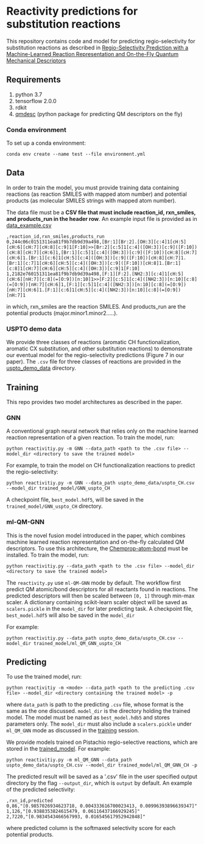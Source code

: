 # Reactivity predictions for substitution reactions

This repository contains code and model for predicting regio-selectivity for substitution reactions as described in 
[Regio-Selectivity Prediction with a Machine-Learned Reaction Representation and On-the-Fly Quantum Mechanical Descriptors](https://chemrxiv.org/articles/preprint/Regio-Selectivity_Prediction_with_a_Machine-Learned_Reaction_Representation_and_On-the-Fly_Quantum_Mechanical_Descriptors/12907316)

## Requirements

1. python 3.7
2. tensorflow 2.0.0
3. rdkit
3. [qmdesc](https://github.com/yanfeiguan/chemprop-atom-bond) (python package for predicting QM descriptors on the fly)

### Conda environment
To set up a conda environment:
```
conda env create --name test --file environment.yml
```

## Data

In order to train the model, you must provide training data containing reactions (as reaction SMILES with mapped atom number) and 
potential products (as molecular SMILES strings with mapped atom number). 

The data file must be a **CSV file that must include reaction_id, rxn_smiles, and products_run in the header row**. An example input file is provided as in [data_example.csv](./data_example.csv)
```
,reaction_id,rxn_smiles,products_run
0,244c06c0151311ea81f9b7db9d39a498,[Br:1][Br:2].[OH:3][c:4]1[cH:5][cH:6][cH:7][cH:8][c:9]1[F:10]>>[Br:2][c:5]1[c:4]([OH:3])[c:9]([F:10])[cH:8][cH:7][cH:6]1,[Br:1][c:5]1[c:4]([OH:3])[c:9]([F:10])[cH:8][cH:7][cH:6]1.[Br:1][c:6]1[cH:5][c:4]([OH:3])[c:9]([F:10])[cH:8][cH:7]1.[Br:1][c:7]1[cH:6][cH:5][c:4]([OH:3])[c:9]([F:10])[cH:8]1.[Br:1][c:8]1[cH:7][cH:6][cH:5][c:4]([OH:3])[c:9]1[F:10]
1,2182e760151311ea81f9b7db9d39a498,[F:1][F:2].[NH2:3][c:4]1[cH:5][cH:6][nH:7][c:8](=[O:9])[n:10]1>>[F:2][c:5]1[c:4]([NH2:3])[n:10][c:8](=[O:9])[nH:7][cH:6]1,[F:1][c:5]1[c:4]([NH2:3])[n:10][c:8](=[O:9])[nH:7][cH:6]1.[F:1][c:6]1[cH:5][c:4]([NH2:3])[n:10][c:8](=[O:9])[nH:7]1
```

in which, rxn_smiles are the reaction SMILES. And products_run are the potential products (major.minor1.minor2.....).

### USPTO demo data
We provide three classes of reactions (aromatic CH functionalization, aromatic CX substitution, and other substitution reactions)
to demonstrate our eventual model for the regio-selectivity predictions (Figure 7 in our paper). The `.csv` file for three classes of reactions 
are provided in the [uspto_demo_data](./uspto_demo_data) directory.  

## Training
This repo provides two model architectures as described in the paper.

### GNN
A conventional graph neural network that relies only on the machine learned reaction representation of a given reaction. 
To train the model, run:
```
python reactivitiy.py -m GNN --data_path <path to the .csv file> --model_dir <directory to save the trained model> 
```

For example, to train the model on CH functionalization reactions to predict the regio-selectivity:
```angular2
python reactivitiy.py -m GNN --data_path uspto_demo_data/uspto_CH.csv --model_dir trained_model/GNN_uspto_CH
```

A checkpoint file, `best_model.hdf5`, will be saved in the `trained_model/GNN_uspto_CH` directory.

### ml-QM-GNN

This is the novel fusion model introduced in the paper, which combines machine learned reaction representation and on-the-fly
calculated QM descriptors. To use this architecture, the [Chemprop-atom-bond](https://github.com/yanfeiguan/chemprop-atom-bond) 
must be installed. To train the model, run:

```
python reactivitiy.py --data_path <path to the .csv file> --model_dir <directory to save the trained model> 
``` 

The `reactivity.py` use `ml-QM-GNN` mode by default. The workflow first predict QM atomic/bond descriptors for all reactants found in reactions.
The predicted descriptors will then be scaled between `[0, 1]` through min-max scaler. A dictionary containing scikit-learn scaler object will be saved 
as `scalers.pickle` in the `model_dir` for later predicting task. A checkpoint file, `best_model.hdf5` will also be saved in the `model_dir`

For example:
```angular2
python reactivitiy.py --data_path uspto_demo_data/uspto_CH.csv --model_dir trained_model/ml_QM_GNN_uspto_CH
```

## Predicting
To use the trained model, run:

```
python reactivitiy -m <mode> --data_path <path to the predicting .csv file> --model_dir <directory containing the trained model> -p 
```

where `data_path` is path to the predicting `.csv` file, whose format is the same as the one discussed. `model_dir` is the directory holding the trained model. 
The model must be named as `best_model.hdb5` and stores parameters only. The `model_dir` must also include a `scalers.pickle` under `ml_QM_GNN` mode as discussed in the
[training](#Training) session.

We provide models trained on Pistachio regio-selective reactions, which are stored in the [trained_model](./trained_model). For example:
```angular2
python reactivitiy.py -m ml_QM_GNN --data_path uspto_demo_data/uspto_CH.csv --model_dir trained_model/ml_QM_GNN_CH -p 
``` 

The predicted result will be saved as a '.csv' file in the user specified output directory by the flag `--output_dir`, 
which is `output` by default. An example of the predicted selectivity:
```angular2
,rxn_id,predicted
0,86,"[0.9857026934623718, 0.004333616700023413, 0.00996393896639347]"
1,126,"[0.9388353824615479, 0.06116437166929245]"
2,7220,"[0.9834543466567993, 0.016545617952942848]"
```
where predicted column is the softmaxed selectivity score for each potential products. 